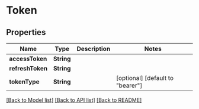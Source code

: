 # Token

## Properties
Name | Type | Description | Notes
------------ | ------------- | ------------- | -------------
**accessToken** | **String** |  | 
**refreshToken** | **String** |  | 
**tokenType** | **String** |  | [optional] [default to "bearer"]

[[Back to Model list]](../README.md#documentation-for-models) [[Back to API list]](../README.md#documentation-for-api-endpoints) [[Back to README]](../README.md)


